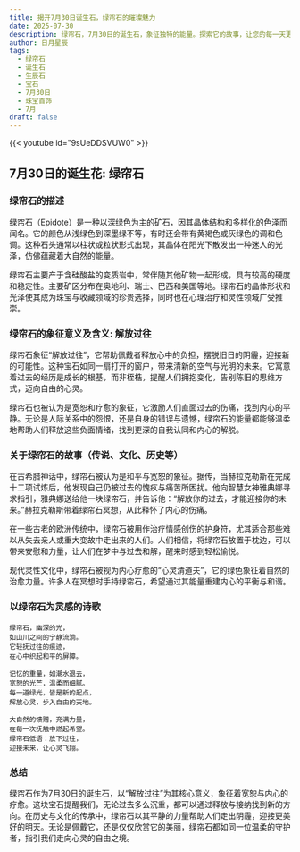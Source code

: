 ```yaml
---
title: 揭开7月30日诞生石，绿帘石的璀璨魅力
date: 2025-07-30
description: 绿帘石，7月30日的诞生石，象征独特的能量。探索它的故事，让您的每一天更有意义。
author: 日月星辰
tags:
  - 绿帘石
  - 诞生石
  - 生辰石
  - 宝石
  - 7月30日
  - 珠宝首饰
  - 7月
draft: false
---
```


{{< youtube id="9sUeDDSVUW0" >}}

## 7月30日的诞生花: 绿帘石

### 绿帘石的描述

绿帘石（Epidote）是一种以深绿色为主的矿石，因其晶体结构和多样化的色泽而闻名。它的颜色从浅绿色到深墨绿不等，有时还会带有黄褐色或灰绿色的调和色调。这种石头通常以柱状或粒状形式出现，其晶体在阳光下散发出一种迷人的光泽，仿佛蕴藏着大自然的能量。

绿帘石主要产于含硅酸盐的变质岩中，常伴随其他矿物一起形成，具有较高的硬度和稳定性。主要矿区分布在奥地利、瑞士、巴西和美国等地。绿帘石的晶体形状和光泽使其成为珠宝与收藏领域的珍贵选择，同时也在心理治疗和灵性领域广受推崇。

### 绿帘石的象征意义及含义: 解放过往

绿帘石象征“解放过往”，它帮助佩戴者释放心中的负担，摆脱旧日的阴霾，迎接新的可能性。这种宝石如同一扇打开的窗户，带来清新的空气与光明的未来。它寓意着过去的经历是成长的根基，而非桎梏，提醒人们拥抱变化，告别陈旧的思维方式，迈向自由的心灵。

绿帘石也被认为是宽恕和疗愈的象征，它激励人们直面过去的伤痛，找到内心的平静。无论是人际关系中的怨恨，还是自身的错误与遗憾，绿帘石的能量都能够温柔地帮助人们释放这些负面情绪，找到更深的自我认同和内心的解脱。

### 关于绿帘石的故事（传说、文化、历史等）

在古希腊神话中，绿帘石被认为是和平与宽恕的象征。据传，当赫拉克勒斯在完成十二项试炼后，他发现自己仍被过去的愧疚与痛苦所困扰。他向智慧女神雅典娜寻求指引，雅典娜送给他一块绿帘石，并告诉他：“解放你的过去，才能迎接你的未来。”赫拉克勒斯带着绿帘石冥想，从此释怀了内心的伤痛。

在一些古老的欧洲传统中，绿帘石被用作治疗情感创伤的护身符，尤其适合那些难以从失去亲人或重大变故中走出来的人们。人们相信，将绿帘石放置于枕边，可以带来安慰和力量，让人们在梦中与过去和解，醒来时感到轻松愉悦。

现代灵性文化中，绿帘石被视为内心疗愈的“心灵清道夫”，它的绿色象征着自然的治愈力量。许多人在冥想时手持绿帘石，希望通过其能量重建内心的平衡与和谐。

### 以绿帘石为灵感的诗歌

```
绿帘石，幽深的光，  
如山川之间的宁静流淌。  
它轻抚过往的痕迹，  
在心中织起和平的屏障。

记忆的重量，如潮水退去，  
宽恕的光芒，温柔而细腻。  
每一道绿光，皆是新的起点，  
解放心灵，步入自由的天地。

大自然的馈赠，充满力量，  
在每一次抚触中燃起希望。  
绿帘石低语：放下过往，  
迎接未来，让心灵飞翔。
```

### 总结

绿帘石作为7月30日的诞生石，以“解放过往”为其核心意义，象征着宽恕与内心的疗愈。这块宝石提醒我们，无论过去多么沉重，都可以通过释放与接纳找到新的方向。在历史与文化的传承中，绿帘石以其平静的力量帮助人们走出阴霾，迎接更美好的明天。无论是佩戴它，还是仅仅欣赏它的美丽，绿帘石都如同一位温柔的守护者，指引我们走向心灵的自由之境。